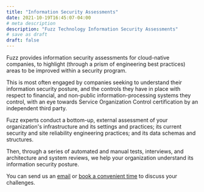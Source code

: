 ```yaml
---
title: "Information Security Assessments"
date: 2021-10-19T16:45:07-04:00
# meta description
description: "Fuzz Technology Information Security Assessments"
# save as draft
draft: false
---
```


Fuzz provides information security assessments for cloud-native companies, to highlight (through a prism of engineering best practices) areas to be improved within a security program. 

This is most often engaged by companies seeking to understand their information security posture, and the controls they have in place with respect to financial, and non-public information-processing systems they control, with an eye towards Service Organization Control certification by an independent third party.

Fuzz experts conduct a bottom-up, external assessment of your organization's infrastructure and its
settings and practices; its current security and site reliability engineering practices; and its data
schemas and structures.

Then, through a series of automated and manual tests, interviews, and architecture and system reviews, we help your organization understand its information security posture.

You can send us an [email](/contact) or [book a convenient time](https://calendly.com/fuzztechnology) to discuss your challenges.